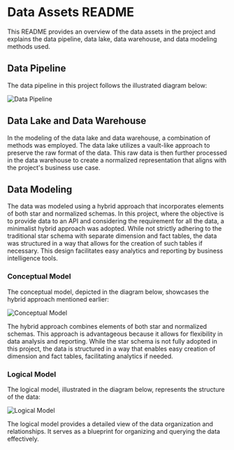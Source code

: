 # Data Assets README

This README provides an overview of the data assets in the project and explains the data pipeline, data lake, data warehouse, and data modeling methods used.

## Data Pipeline

The data pipeline in this project follows the illustrated diagram below:

![Data Pipeline](https://i.postimg.cc/tRn93Wyq/data-arc-physical-drawio.png)

## Data Lake and Data Warehouse

In the modeling of the data lake and data warehouse, a combination of methods was employed. The data lake utilizes a vault-like approach to preserve the raw format of the data. This raw data is then further processed in the data warehouse to create a normalized representation that aligns with the project's business use case.

## Data Modeling

The data was modeled using a hybrid approach that incorporates elements of both star and normalized schemas. In this project, where the objective is to provide data to an API and considering the requirement for all the data, a minimalist hybrid approach was adopted. While not strictly adhering to the traditional star schema with separate dimension and fact tables, the data was structured in a way that allows for the creation of such tables if necessary. This design facilitates easy analytics and reporting by business intelligence tools.


### Conceptual Model

The conceptual model, depicted in the diagram below, showcases the hybrid approach mentioned earlier:

![Conceptual Model](https://i.postimg.cc/4dZFYCJH/conceptual-model-drawio.png)

The hybrid approach combines elements of both star and normalized schemas. This approach is advantageous because it allows for flexibility in data analysis and reporting. While the star schema is not fully adopted in this project, the data is structured in a way that enables easy creation of dimension and fact tables, facilitating analytics if needed.

### Logical Model

The logical model, illustrated in the diagram below, represents the structure of the data:

![Logical Model](https://i.postimg.cc/XYb2HSCH/physical-model-3-drawio.png)

The logical model provides a detailed view of the data organization and relationships. It serves as a blueprint for organizing and querying the data effectively.